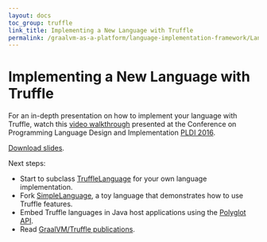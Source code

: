 ```yaml
---
layout: docs
toc_group: truffle
link_title: Implementing a New Language with Truffle
permalink: /graalvm-as-a-platform/language-implementation-framework/LanguageTutorial/
---
```

# Implementing a New Language with Truffle

For an in-depth presentation on how to implement your language with Truffle,
watch this [video walkthrough](#) presented at the
Conference on Programming Language Design and Implementation [PLDI 2016](http://conf.researchr.org/home/pldi-2016).

[Download slides](https://lafo.ssw.uni-linz.ac.at/pub/papers/2016_PLDI_Truffle.pdf).

Next steps:
* Start to subclass [TruffleLanguage](http://www.graalvm.org/truffle/javadoc/com/oracle/truffle/api/TruffleLanguage.html) for your own language implementation.
* Fork [SimpleLanguage](https://github.com/graalvm/simplelanguage), a toy language that demonstrates how to use Truffle features.
* Embed Truffle languages in Java host applications using the [Polyglot API](../../docs/reference-manual/embedding/embed-languages.md).
* Read [GraalVM/Truffle publications](https://github.com/oracle/graal/blob/master/docs/Publications.md).
